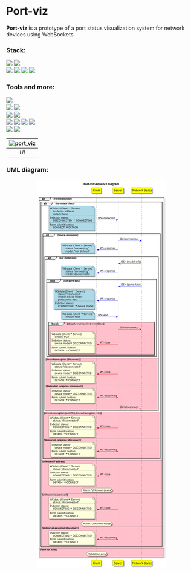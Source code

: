 # Port-viz
**Port-viz** is a prototype of a port status visualization system for network devices using WebSockets.

### Stack:
![](https://img.shields.io/badge/typescript-4.9.3-%233178c6) ![](https://img.shields.io/badge/react-18.2.0-%2360dbfe)  
![](https://img.shields.io/badge/python-3.10-blue) ![](https://img.shields.io/badge/fastapi-0.94.0-%23009889) ![](https://img.shields.io/badge/websockets-10.4-blue) ![](https://img.shields.io/badge/netmiko-4.1.2-blue)

### Tools and more:
![](https://img.shields.io/badge/figma-116.7-%23a636ff)  
![](https://img.shields.io/badge/docker-23.0.2-%230073ec) ![](https://img.shields.io/badge/docker%20compose-v2.12.2-%230073ec)  
![](https://img.shields.io/badge/react--hook--form-7.43.8-%23ec5990) ![](https://img.shields.io/badge/vite-4.1.0-%23fec921)  
![](https://img.shields.io/badge/uvicorn-0.20.0-%232a4997) ![](https://img.shields.io/badge/pydantic-1.10.7-%23e92064) ![](https://img.shields.io/badge/textfsm-1.1.3-blue) ![](https://img.shields.io/badge/mypy-0.982-blue)  
![](https://img.shields.io/badge/pytest-7.2.0-red) ![](https://img.shields.io/badge/plantuml-2.17.5-%23e92064)

| ![port_viz](https://user-images.githubusercontent.com/96002587/230964937-116dc434-5b4b-4a7a-8615-a9cf987d4806.png) |
|:--:| 
| *UI* |

### UML diagram:
<p align="center">
  <img src="port-viz.svg" />
</p>

